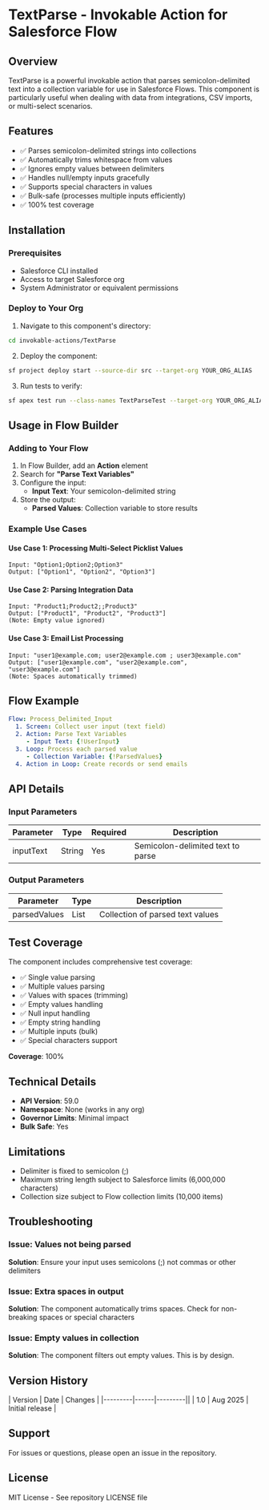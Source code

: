 # TextParse - Invokable Action for Salesforce Flow

## Overview

TextParse is a powerful invokable action that parses semicolon-delimited text into a collection variable for use in Salesforce Flows. This component is particularly useful when dealing with data from integrations, CSV imports, or multi-select scenarios.

## Features

- ✅ Parses semicolon-delimited strings into collections
- ✅ Automatically trims whitespace from values
- ✅ Ignores empty values between delimiters
- ✅ Handles null/empty inputs gracefully
- ✅ Supports special characters in values
- ✅ Bulk-safe (processes multiple inputs efficiently)
- ✅ 100% test coverage

## Installation

### Prerequisites
- Salesforce CLI installed
- Access to target Salesforce org
- System Administrator or equivalent permissions

### Deploy to Your Org

1. Navigate to this component's directory:
```bash
cd invokable-actions/TextParse
```

2. Deploy the component:
```bash
sf project deploy start --source-dir src --target-org YOUR_ORG_ALIAS
```

3. Run tests to verify:
```bash
sf apex test run --class-names TextParseTest --target-org YOUR_ORG_ALIAS --code-coverage
```

## Usage in Flow Builder

### Adding to Your Flow

1. In Flow Builder, add an **Action** element
2. Search for **"Parse Text Variables"**
3. Configure the input:
   - **Input Text**: Your semicolon-delimited string
4. Store the output:
   - **Parsed Values**: Collection variable to store results

### Example Use Cases

#### Use Case 1: Processing Multi-Select Picklist Values
```
Input: "Option1;Option2;Option3"
Output: ["Option1", "Option2", "Option3"]
```

#### Use Case 2: Parsing Integration Data
```
Input: "Product1;Product2;;Product3"
Output: ["Product1", "Product2", "Product3"]
(Note: Empty value ignored)
```

#### Use Case 3: Email List Processing
```
Input: "user1@example.com; user2@example.com ; user3@example.com"
Output: ["user1@example.com", "user2@example.com", "user3@example.com"]
(Note: Spaces automatically trimmed)
```

## Flow Example

```yaml
Flow: Process_Delimited_Input
  1. Screen: Collect user input (text field)
  2. Action: Parse Text Variables
     - Input Text: {!UserInput}
  3. Loop: Process each parsed value
     - Collection Variable: {!ParsedValues}
  4. Action in Loop: Create records or send emails
```

## API Details

### Input Parameters

| Parameter | Type | Required | Description |
|-----------|------|----------|-------------|
| inputText | String | Yes | Semicolon-delimited text to parse |

### Output Parameters

| Parameter | Type | Description |
|-----------|------|-------------|
| parsedValues | List<String> | Collection of parsed text values |

## Test Coverage

The component includes comprehensive test coverage:

- ✅ Single value parsing
- ✅ Multiple values parsing
- ✅ Values with spaces (trimming)
- ✅ Empty values handling
- ✅ Null input handling
- ✅ Empty string handling
- ✅ Multiple inputs (bulk)
- ✅ Special characters support

**Coverage**: 100%

## Technical Details

- **API Version**: 59.0
- **Namespace**: None (works in any org)
- **Governor Limits**: Minimal impact
- **Bulk Safe**: Yes

## Limitations

- Delimiter is fixed to semicolon (;)
- Maximum string length subject to Salesforce limits (6,000,000 characters)
- Collection size subject to Flow collection limits (10,000 items)

## Troubleshooting

### Issue: Values not being parsed
**Solution**: Ensure your input uses semicolons (;) not commas or other delimiters

### Issue: Extra spaces in output
**Solution**: The component automatically trims spaces. Check for non-breaking spaces or special characters

### Issue: Empty values in collection
**Solution**: The component filters out empty values. This is by design.

## Version History

| Version | Date | Changes |
|---------|------|---------||
| 1.0 | Aug 2025 | Initial release |

## Support

For issues or questions, please open an issue in the repository.

## License

MIT License - See repository LICENSE file